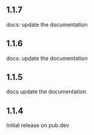 ## 1.1.7

docs: update the documentation

## 1.1.6

docs: update the documentation

## 1.1.5

docs update the documentation

## 1.1.4

Initial release on pub.dev